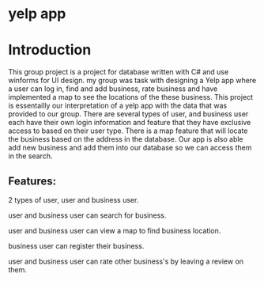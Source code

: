 # yelp app
# Introduction
This group project is a project for database written with C# and use winforms for UI design. my group was task with designing a Yelp app where a user can log in, find and add business, rate business and have implemented a map to see the locations of the these business. This project is essentailly our interpretation of a yelp app with the data that was provided to our group.  There are several types of user, and business user each have their own login information and feature that they have exclusive access to based on their user type. There is a map feature that will locate the business based on the address in the database. Our app is also able add new business and add them into our database so we can access them in the search.

## Features:

2 types of user, user and business user.

user and business user can search for business.

user and business user can view a map to find business location.

business user can register their business.

user and business user can rate other business's by leaving a review on them.


